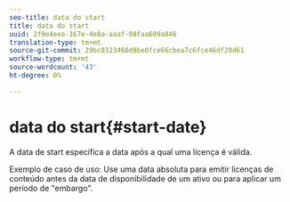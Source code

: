 ```yaml
---
seo-title: data do start
title: data do start
uuid: 2f9e4eea-167e-4e8a-aaaf-08faa609a846
translation-type: tm+mt
source-git-commit: 29bc8323460d9be0fce66cbea7c6fce46df20d61
workflow-type: tm+mt
source-wordcount: '43'
ht-degree: 0%

---
```



# data do start{#start-date}

A data de start especifica a data após a qual uma licença é válida.

Exemplo de caso de uso: Use uma data absoluta para emitir licenças de conteúdo antes da data de disponibilidade de um ativo ou para aplicar um período de &quot;embargo&quot;.
